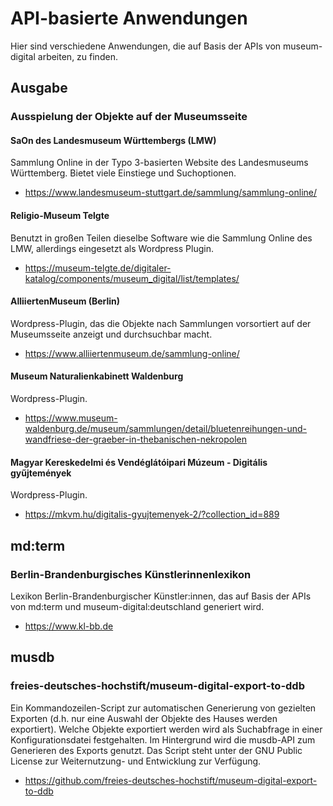 # API-basierte Anwendungen

Hier sind verschiedene Anwendungen, die auf Basis der APIs von museum-digital arbeiten, zu finden.

## Ausgabe

### Ausspielung der Objekte auf der Museumsseite

#### SaOn des Landesmuseum Württembergs (LMW)

Sammlung Online in der Typo 3-basierten Website des Landesmuseums Württemberg. Bietet viele Einstiege und Suchoptionen.

- <https://www.landesmuseum-stuttgart.de/sammlung/sammlung-online/>

#### Religio-Museum Telgte

Benutzt in großen Teilen dieselbe Software wie die Sammlung Online des LMW, allerdings eingesetzt als Wordpress Plugin.

- <https://museum-telgte.de/digitaler-katalog/components/museum_digital/list/templates/>

#### AlliiertenMuseum (Berlin)

Wordpress-Plugin, das die Objekte nach Sammlungen vorsortiert auf der Museumsseite anzeigt und durchsuchbar macht.

- <https://www.alliiertenmuseum.de/sammlung-online/>

#### Museum Naturalienkabinett Waldenburg

Wordpress-Plugin.

- <https://www.museum-waldenburg.de/museum/sammlungen/detail/bluetenreihungen-und-wandfriese-der-graeber-in-thebanischen-nekropolen>

#### Magyar Kereskedelmi és Vendéglátóipari Múzeum - Digitális gyűjtemények

Wordpress-Plugin.

- <https://mkvm.hu/digitalis-gyujtemenyek-2/?collection_id=889>

## md:term

### Berlin-Brandenburgisches Künstlerinnenlexikon

Lexikon Berlin-Brandenburgischer Künstler:innen, das auf Basis der APIs von md:term und museum-digital:deutschland generiert wird.

- <https://www.kl-bb.de>

## musdb

### freies-deutsches-hochstift/museum-digital-export-to-ddb

Ein Kommandozeilen-Script zur automatischen Generierung von gezielten Exporten (d.h. nur eine Auswahl der Objekte des Hauses werden exportiert). Welche Objekte exportiert werden wird als Suchabfrage  in einer Konfigurationsdatei festgehalten. Im Hintergrund wird die musdb-API zum Generieren des Exports genutzt. Das Script steht unter der GNU Public License zur Weiternutzung- und Entwicklung zur Verfügung.

- <https://github.com/freies-deutsches-hochstift/museum-digital-export-to-ddb>
